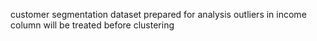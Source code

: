 customer segmentation dataset prepared for analysis
outliers in income column will be treated before clustering
